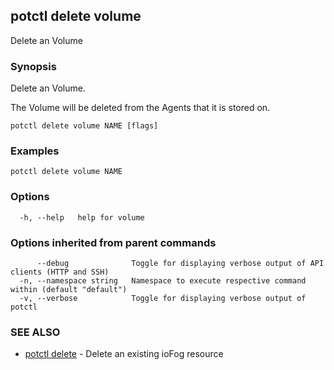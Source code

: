 ## potctl delete volume

Delete an Volume

### Synopsis

Delete an Volume.

The Volume will be deleted from the Agents that it is stored on.

```
potctl delete volume NAME [flags]
```

### Examples

```
potctl delete volume NAME
```

### Options

```
  -h, --help   help for volume
```

### Options inherited from parent commands

```
      --debug              Toggle for displaying verbose output of API clients (HTTP and SSH)
  -n, --namespace string   Namespace to execute respective command within (default "default")
  -v, --verbose            Toggle for displaying verbose output of potctl
```

### SEE ALSO

* [potctl delete](potctl_delete.md)	 - Delete an existing ioFog resource


